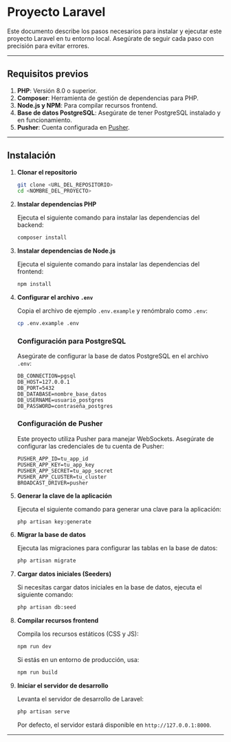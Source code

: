 
# Proyecto Laravel

Este documento describe los pasos necesarios para instalar y ejecutar este proyecto Laravel en tu entorno local. Asegúrate de seguir cada paso con precisión para evitar errores.

---

## Requisitos previos

1. **PHP**: Versión 8.0 o superior.
2. **Composer**: Herramienta de gestión de dependencias para PHP.
3. **Node.js y NPM**: Para compilar recursos frontend.
4. **Base de datos PostgreSQL**: Asegúrate de tener PostgreSQL instalado y en funcionamiento.
5. **Pusher**: Cuenta configurada en [Pusher](https://pusher.com/).

---

## Instalación

1. **Clonar el repositorio**

   ```bash
   git clone <URL_DEL_REPOSITORIO>
   cd <NOMBRE_DEL_PROYECTO>
   ```

2. **Instalar dependencias PHP**

   Ejecuta el siguiente comando para instalar las dependencias del backend:

   ```bash
   composer install
   ```

3. **Instalar dependencias de Node.js**

   Ejecuta el siguiente comando para instalar las dependencias del frontend:

   ```bash
   npm install
   ```

4. **Configurar el archivo `.env`**

   Copia el archivo de ejemplo `.env.example` y renómbralo como `.env`:

   ```bash
   cp .env.example .env
   ```

   ### Configuración para PostgreSQL

   Asegúrate de configurar la base de datos PostgreSQL en el archivo `.env`:

   ```env
   DB_CONNECTION=pgsql
   DB_HOST=127.0.0.1
   DB_PORT=5432
   DB_DATABASE=nombre_base_datos
   DB_USERNAME=usuario_postgres
   DB_PASSWORD=contraseña_postgres
   ```

   ### Configuración de Pusher

   Este proyecto utiliza Pusher para manejar WebSockets. Asegúrate de configurar las credenciales de tu cuenta de Pusher:

   ```env
   PUSHER_APP_ID=tu_app_id
   PUSHER_APP_KEY=tu_app_key
   PUSHER_APP_SECRET=tu_app_secret
   PUSHER_APP_CLUSTER=tu_cluster
   BROADCAST_DRIVER=pusher
   ```

5. **Generar la clave de la aplicación**

   Ejecuta el siguiente comando para generar una clave para la aplicación:

   ```bash
   php artisan key:generate
   ```

6. **Migrar la base de datos**

   Ejecuta las migraciones para configurar las tablas en la base de datos:

   ```bash
   php artisan migrate
   ```

7. **Cargar datos iniciales (Seeders)**

   Si necesitas cargar datos iniciales en la base de datos, ejecuta el siguiente comando:

   ```bash
   php artisan db:seed
   ```

8. **Compilar recursos frontend**

   Compila los recursos estáticos (CSS y JS):

   ```bash
   npm run dev
   ```
   Si estás en un entorno de producción, usa:

   ```bash
   npm run build
   ```

9. **Iniciar el servidor de desarrollo**

   Levanta el servidor de desarrollo de Laravel:

   ```bash
   php artisan serve
   ```

   Por defecto, el servidor estará disponible en `http://127.0.0.1:8000`.

---


